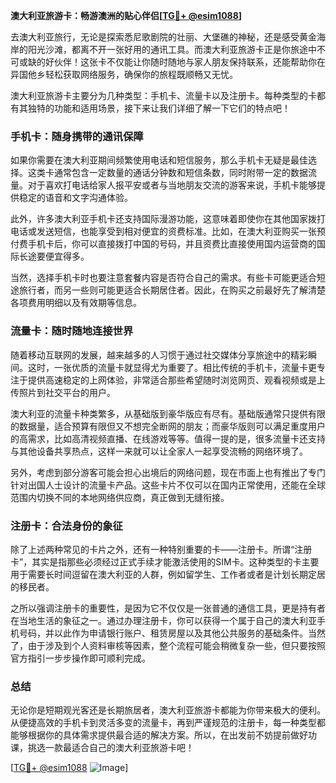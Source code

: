 **澳大利亚旅游卡：畅游澳洲的贴心伴侣[[TG💪+ @esim1088](https://t.me/s/esim1088)]**

去澳大利亚旅行，无论是探索悉尼歌剧院的壮丽、大堡礁的神秘，还是感受黄金海岸的阳光沙滩，都离不开一张好用的通讯工具。而澳大利亚旅游卡正是你旅途中不可或缺的好伙伴！这张卡不仅能让你随时随地与家人朋友保持联系，还能帮助你在异国他乡轻松获取网络服务，确保你的旅程既顺畅又无忧。

澳大利亚旅游卡主要分为几种类型：手机卡、流量卡以及注册卡。每种类型的卡都有其独特的功能和适用场景，接下来让我们详细了解一下它们的特点吧！

### 手机卡：随身携带的通讯保障

如果你需要在澳大利亚期间频繁使用电话和短信服务，那么手机卡无疑是最佳选择。这类卡通常包含一定数量的通话分钟数和短信条数，同时附带一定的数据流量。对于喜欢打电话给家人报平安或者与当地朋友交流的游客来说，手机卡能够提供稳定的语音和文字沟通体验。

此外，许多澳大利亚手机卡还支持国际漫游功能，这意味着即使你在其他国家拨打电话或发送短信，也能享受到相对便宜的资费标准。比如，在澳大利亚购买一张预付费手机卡后，你可以直接拨打中国的号码，并且资费比直接使用国内运营商的国际长途要便宜得多。

当然，选择手机卡时也要注意套餐内容是否符合自己的需求。有些卡可能更适合短途旅行者，而另一些则可能更适合长期居住者。因此，在购买之前最好先了解清楚各项费用明细以及有效期等信息。

### 流量卡：随时随地连接世界

随着移动互联网的发展，越来越多的人习惯于通过社交媒体分享旅途中的精彩瞬间。这时，一张优质的流量卡就显得尤为重要了。相比传统的手机卡，流量卡更专注于提供高速稳定的上网体验，非常适合那些希望随时浏览网页、观看视频或是上传照片到社交平台的用户。

澳大利亚的流量卡种类繁多，从基础版到豪华版应有尽有。基础版通常只提供有限的数据量，适合预算有限但又不想完全断网的朋友；而豪华版则可以满足重度用户的高需求，比如高清视频直播、在线游戏等等。值得一提的是，很多流量卡还支持与其他设备共享热点，这样一来就可以让全家人一起享受流畅的网络环境了。

另外，考虑到部分游客可能会担心出境后的网络问题，现在市面上也有推出了专门针对出国人士设计的流量卡产品。这些卡片不仅可以在国内正常使用，还能在全球范围内切换不同的本地网络供应商，真正做到无缝衔接。

### 注册卡：合法身份的象征

除了上述两种常见的卡片之外，还有一种特别重要的卡——注册卡。所谓“注册卡”，其实是指那些必须经过正式手续才能激活使用的SIM卡。这种类型的卡主要用于需要长时间逗留在澳大利亚的人群，例如留学生、工作者或者是计划长期定居的移民者。

之所以强调注册卡的重要性，是因为它不仅仅是一张普通的通信工具，更是持有者在当地生活的象征之一。通过办理注册卡，你可以获得一个属于自己的澳大利亚手机号码，并以此作为申请银行账户、租赁房屋以及其他公共服务的基础条件。当然了，由于涉及到个人资料审核等因素，整个流程可能会稍微复杂一些，但只要按照官方指引一步步操作即可顺利完成。

### 总结

无论你是短期观光客还是长期旅居者，澳大利亚旅游卡都能为你带来极大的便利。从便捷高效的手机卡到灵活多变的流量卡，再到严谨规范的注册卡，每一种类型都能够根据你的具体需求提供最合适的解决方案。所以，在出发前不妨提前做好功课，挑选一款最适合自己的澳大利亚旅游卡吧！

[[TG💪+ @esim1088](https://t.me/s/esim1088) ![Image](https://i.postimg.cc/4NQfJmqS/Snipaste-2025-05-13-00-14-12.png)]